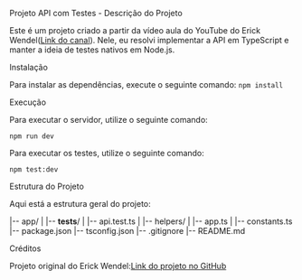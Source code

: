Projeto API com Testes - Descrição do Projeto

Este é um projeto criado a partir da vídeo aula do YouTube do Erick Wendel([Link do canal](https://www.youtube.com/watch?v=SrpIo_V-ZCg&list=PLqFwRPueWb5cCzuDs5afwrybkDJoSD4no&index=2)). Nele, eu resolvi implementar a API em TypeScript e manter a ideia de  testes nativos em Node.js.

Instalação

Para instalar as dependências, execute o seguinte comando:
```npm install```

Execução

Para executar o servidor, utilize o seguinte comando:

```npm run dev```

Para executar os testes, utilize o seguinte comando:

```npm test:dev```

Estrutura do Projeto

Aqui está a estrutura geral do projeto:

|-- app/
|   |-- __tests__/
|   |-- api.test.ts
|   |-- helpers/
|   |-- app.ts
|   |-- constants.ts
|-- package.json
|-- tsconfig.json
|-- .gitignore
|-- README.md

Créditos

Projeto original do Erick Wendel:[Link do projeto no GitHub](https://github.com/ErickWendel/postman-is-slowing-you-down)
